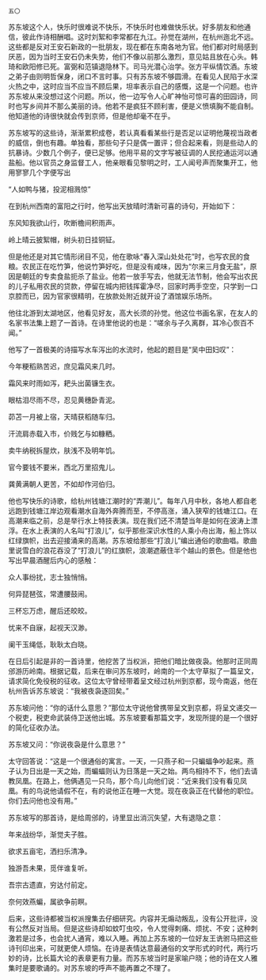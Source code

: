    五〇 

   苏东坡这个人，快乐时很难说不快乐，不快乐时也难做快乐状。好多朋友和他通信，彼此作诗相酬唱。这时刘絮和李常都在九江。孙觉在湖州，在杭州迤北不远。这些都是反对王安石新政的一批朋友，现在都在东南各地为官。他们都对时局感到厌恶，因为当时王安石仍未失势，他们不像以前那么激烈，意见姑且放在心头。韩琦和欧阳修已死。富弼和范镇退隐林下。司马光潜心治学。张方平纵情饮酒。东坡之弟子由则明哲保身，闭口不言时事。只有苏东坡不够圆滑。在看见人民陷于水深火热之中，这时应当不应当不顾后果，坦率表示自己的感慨，这是一个问题。也许苏东坡从来没想过这个问题。所以，他一边写令人心旷神怡可惊可喜的田园诗，同时也写乡间并不那么美丽的诗。他若不是疯狂不顾利害，便是义愤填胸不能自制。他知道他的诗很快就会传到京师，但是他却毫不在乎。

   苏东坡写的这些诗，渐渐累积成卷，若认真看看某些行是否足以证明他蔑视当政者的威信，倒也有趣。单独看，那些句子只是偶一置评；但合起来看，则是些动人的抗暴诗。少数几个例子，便已足够。他用平易的文字写被征调的人民挖通运河以通盐船。他以官员之身监督工人，他亲眼看见黎明之时，工人闻号声而聚集开工，他用寥寥几个字便写出

   “人如鸭与猪，投泥相溅惊”

   在到杭州西南的富阳之行时，他写出天放晴时清新可喜的诗句，开始如下：

   东风知我欲山行，吹断檐间积雨声。

   岭上晴云披絮帽，树头初日挂铜钲。

   但是他还是对其它情形闭目不见，他在歌咏“春入深山处处花”时，也写农民的食粮。农民正在吃竹笋，他说竹笋好吃，但是没有咸味，因为“尔来三月食无盐”，原因是朝廷的专卖食盐扼杀了盐业。他若一放手写去，他就无法节制，他会写出农民的儿子私用农民的贷款，停留在城内把钱挥霍净尽，回家时两手空空，只学到一口京腔而已，因为官家很精明，在放款处附近就开设了酒馆娱乐场所。

   他往北游到太湖地区，他看见好友，高大长须的孙觉。他这位书画名家，在友人的名家书法集上题了一首诗。在诗里他说的也是：“嗟余与子久离群，耳冷心恢百不闻。”

   他写了一首极美的诗描写水车泻出的水流时，他起的题目是“吴中田妇叹”：

   今年粳稻熟苦迟，庶见霜风来几时。

   霜风来时雨如泻，耙头出菌镰生衣。

   眼枯泪尽雨不尽，忍见黄穗卧青泥。

   茆苫一月被上宿，天晴获稻随车归。

   汗流肩赤载入市，价贱乞与如糠粞。

   卖牛纳税拆屋炊，肤浅不及明年饥。

   官今要钱不要米，西北万里招鬼儿。

   龚黄满朝人更苦，不如却作河伯归。

   他也写快乐的诗歌，给杭州钱塘江潮时的“弄潮儿”。每年八月中秋，各地人都自老远跑到钱塘江岸边观看潮水自海外奔腾而至，不停高涨，涌入狭窄的钱塘江口。在高潮来临之前，总是举行水上特技表演。现在我们还不清楚当年是如何在波涛上漂浮。在水上表演的人名叫“打浪儿”，似乎那些深识水性的人乘小舟出海，船上饰以红绿旗帜，出去迎接涌来的高潮。苏东坡给那些“打浪儿”编出通俗的歌曲唱。歌曲里说雪白的浪花吞没了“打浪儿”的红旗帜，浪潮遮蔽住半个越山的景色。但是他也写出早晨酒醒后内心的感触：

   众人事纷扰，志士独悄悄。

   何异琵琶弦，常遭腰鼓闹。

   三杯忘万虑，醒后还皎皎。

   忧来不自寐，起视天汉渺。

   阑干玉绳低，耿耿太白晓。

   在日后引起是非的一首诗里，他挖苦了当权派，把他们暗比做夜袅。他那时正同周邠游历岭南。根据记载，后来在审问苏东坡时，岭南的一个太守草拟了一篇呈文，请求简化免役税的征收。这位太守曾经带着呈文经过杭州到京都，现今南返，他在杭州告诉苏东坡说：“我被夜袅逐回矣。”

   苏东坡问他：“你的话什么意思？”那位太守说他曾携带呈文到京都，将呈文递交一个税吏，税吏命武装侍卫送他出城。苏东坡要看那篇文字，发现所提的是一个很好的简化征收办法。

   苏东坡又问：“你说夜袅是什么意思？”

   太守回答说：“这是一个很通俗的寓言。一天，一只燕子和一只蝙蝠争吵起来。燕子认为日出是一天之始，而蝙蝠则认为日落是一天之始。两鸟相持不下，他们去请教凤凰。在路上，他俩遇见一只鸟，那个鸟儿向他们说：“近来我们没有看见凤凰。有的鸟说他请假不在，有的说他正在睡一大觉。现在夜袅正在代替他的职位。你们去问他也没有用。”

   苏东坡写的那首诗，是给周邠的，诗里显出消沉失望，大有退隐之意：

   年来战纷华，渐觉夫子胜。

   欲求五亩宅，洒扫乐清净。

   独游吾未果，觅伴谁复听。

   吾宗古遗直，穷达付前定。

   奈何效燕蝙，属欲争前瞑。

   后来，这些诗都被当权派搜集去仔细研究。内容并无煽动叛乱，没有公开批评，没有公然反对当局。但是这些诗却如蚊叮虫咬，令人觉得刺痛、烦扰、不安；这种刺激若是过多，也会扰人通宵，难以入睡。再加上苏东坡的一位好友王诜驸马把这些诗刊印出来，可就更使人烦恼。在诗是表情达意最通俗的文学形式的时代，两行巧妙的诗，比长篇大论的表章更有力量。而苏东坡当时是家喻户晓；他的诗在文人雅集时是要歌诵的。对苏东坡的呼声不能再置之不理了。

